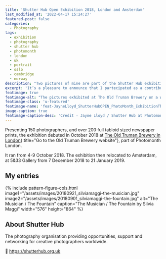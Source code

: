 ```yaml
---
title: 'Shutter Hub Open Exhibition 2018, London and Amsterdam'
last_modified_at: '2022-04-17 15:24:27'
featured-post: false
categories:
  - Photography
tags:
  - exhibition
  - photography
  - shutter hub
  - photomonth
  - london
  - uk
  - portrait
  - oslo
  - cambridge
  - norway
description: "Two pictures of mine are part of the Shutter Hub exhibition in London and Amsterdam between October 2018 and January 2019."
excerpt: 'It’s a pleasure to announce that I partecipated as a contributor at the <em>Shutter Hub Open Exhibition 2018</em>, which took place in London and Amsterdam.'
featimage: true
featimage-alt: "The pictures exhibited at The Old Truman Brewery on a white wall"
featimage-class: 'u-featured'
featimage-name: 'feat-JayneLloyd_ShutterHubOPEN_PhotoMonth_ExhibitionTheOldTrumanBrewery_7069'
image-caption: true
featimage-caption-desc: 'Credit - Jayne Lloyd / Shutter Hub at Photomonth, The Old Truman Brewery, London'
---
```

Presenting 150 photographers, and over 200 full tabloid sized newspaper prints, the exhibition debuted in October 2018 at [The Old Truman Brewery in London](https://www.trumanbrewery.com/){:title="Go to the Old Truman Brewery website"}, part of Photomonth London.

It ran from 4-9 October 2018. The exhibition then relocated to Amsterdam, at 5&33 Gallery from 7 December 2018 to 21 January 2019.

## My entries

{% include pattern-figure-cols.html image1="/assets/images/20180921_silviamaggi-the-musician.jpg" image2="/assets/images/20180901_silviamaggi-the-fountain.jpg" alt="The Musician / The Fountain" caption="The Musician / The Fountain by Silvia Maggi" width="576" height="864" %}

## About Shutter Hub

The photography organisation providing opportunities, support and networking for creative photographers worldwide.

<p class="detached">🔗 <a href="https://shutterhub.org.uk" title="Go to the Shutter Hub website">https://shutterhub.org.uk</a></p>
